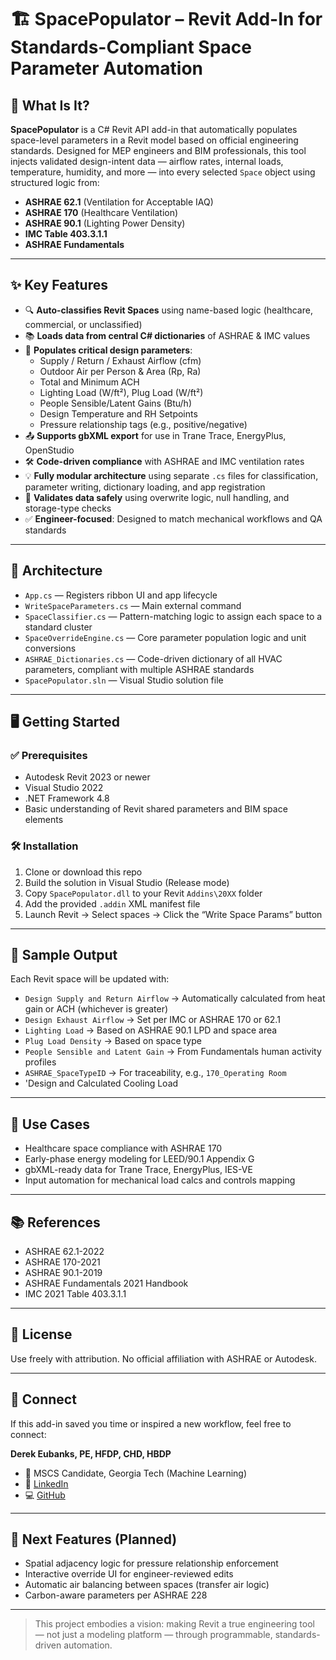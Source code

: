 # 🏗️ SpacePopulator – Revit Add-In for Standards-Compliant Space Parameter Automation
## 🔧 What Is It?

**SpacePopulator** is a C# Revit API add-in that automatically populates space-level parameters in a Revit model based on official engineering standards. Designed for MEP engineers and BIM professionals, this tool injects validated design-intent data — airflow rates, internal loads, temperature, humidity, and more — into every selected `Space` object using structured logic from:

- **ASHRAE 62.1** (Ventilation for Acceptable IAQ)
- **ASHRAE 170** (Healthcare Ventilation)
- **ASHRAE 90.1** (Lighting Power Density)
- **IMC Table 403.3.1.1**
- **ASHRAE Fundamentals**

---

## ✨ Key Features

- 🔍 **Auto-classifies Revit Spaces** using name-based logic (healthcare, commercial, or unclassified)
- 📚 **Loads data from central C# dictionaries** of ASHRAE & IMC values
- 🧠 **Populates critical design parameters**:
  - Supply / Return / Exhaust Airflow (cfm)
  - Outdoor Air per Person & Area (Rp, Ra)
  - Total and Minimum ACH
  - Lighting Load (W/ft²), Plug Load (W/ft²)
  - People Sensible/Latent Gains (Btu/h)
  - Design Temperature and RH Setpoints
  - Pressure relationship tags (e.g., positive/negative)
- 📤 **Supports gbXML export** for use in Trane Trace, EnergyPlus, OpenStudio
- 🛠️ **Code-driven compliance** with ASHRAE and IMC ventilation rates
- 💡 **Fully modular architecture** using separate `.cs` files for classification, parameter writing, dictionary loading, and app registration
- 🧪 **Validates data safely** using overwrite logic, null handling, and storage-type checks
- ✅ **Engineer-focused**: Designed to match mechanical workflows and QA standards

---

## 🧩 Architecture

- `App.cs` — Registers ribbon UI and app lifecycle
- `WriteSpaceParameters.cs` — Main external command
- `SpaceClassifier.cs` — Pattern-matching logic to assign each space to a standard cluster
- `SpaceOverrideEngine.cs` — Core parameter population logic and unit conversions
- `ASHRAE_Dictionaries.cs` — Code-driven dictionary of all HVAC parameters, compliant with multiple ASHRAE standards
- `SpacePopulator.sln` — Visual Studio solution file

---

## 🖥️ Getting Started

### ✅ Prerequisites
- Autodesk Revit 2023 or newer
- Visual Studio 2022
- .NET Framework 4.8
- Basic understanding of Revit shared parameters and BIM space elements

### 🛠️ Installation
1. Clone or download this repo
2. Build the solution in Visual Studio (Release mode)
3. Copy `SpacePopulator.dll` to your Revit `Addins\20XX` folder
4. Add the provided `.addin` XML manifest file
5. Launch Revit → Select spaces → Click the “Write Space Params” button

---

## 🧪 Sample Output

Each Revit space will be updated with:

- `Design Supply and Return Airflow` → Automatically calculated from heat gain or ACH (whichever is greater)
- `Design Exhaust Airflow` → Set per IMC or ASHRAE 170 or 62.1
- `Lighting Load` → Based on ASHRAE 90.1 LPD and space area
- `Plug Load Density` → Based on space type
- `People Sensible and Latent Gain` → From Fundamentals human activity profiles
- `ASHRAE_SpaceTypeID` → For traceability, e.g., `170_Operating Room`
- 'Design and Calculated Cooling Load

---

## 🧠 Use Cases

- Healthcare space compliance with ASHRAE 170
- Early-phase energy modeling for LEED/90.1 Appendix G
- gbXML-ready data for Trane Trace, EnergyPlus, IES-VE
- Input automation for mechanical load calcs and controls mapping

---

## 📚 References

- ASHRAE 62.1-2022
- ASHRAE 170-2021
- ASHRAE 90.1-2019
- ASHRAE Fundamentals 2021 Handbook
- IMC 2021 Table 403.3.1.1

---

## 📄 License

Use freely with attribution. No official affiliation with ASHRAE or Autodesk.

---

## 🤝 Connect

If this add-in saved you time or inspired a new workflow, feel free to connect:

**Derek Eubanks, PE, HFDP, CHD, HBDP**
- 🧠 MSCS Candidate, Georgia Tech (Machine Learning)
- 🔗 [LinkedIn](https://www.linkedin.com/in/yourprofile](https://www.linkedin.com/in/derek-w-46120b74/))
- 💻 [GitHub](https://github.com/dwayne902642323)

---

## 🚀 Next Features (Planned)

- Spatial adjacency logic for pressure relationship enforcement
- Interactive override UI for engineer-reviewed edits
- Automatic air balancing between spaces (transfer air logic)
- Carbon-aware parameters per ASHRAE 228

---

> This project embodies a vision: making Revit a true engineering tool — not just a modeling platform — through programmable, standards-driven automation.
